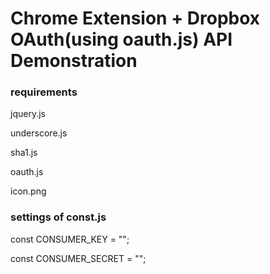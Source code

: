 # Chrome Extension + Dropbox OAuth(using oauth.js) API Demonstration

### requirements

jquery.js

underscore.js

sha1.js

oauth.js

icon.png

### settings of const.js

const CONSUMER_KEY = "";

const CONSUMER_SECRET = "";
